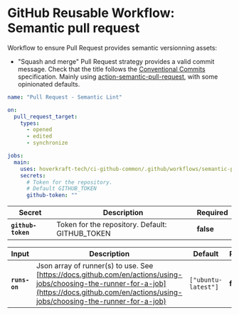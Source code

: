 <!-- start branding -->
<!-- end branding -->
<!-- start title -->

# GitHub Reusable Workflow: Semantic pull request

<!-- end title -->
<!-- start badges -->
<!-- end badges -->
<!-- start description -->

Workflow to ensure Pull Request provides semantic versionning assets:

- "Squash and merge" Pull Request strategy provides a valid commit message.
  Check that the title follows the [Conventional Commits](https://www.conventionalcommits.org/en/v1.0.0/) specification.
  Mainly using [action-semantic-pull-request](https://github.com/amannn/action-semantic-pull-request#installation), with some opinionated defaults.

<!-- end description -->
<!-- start contents -->
<!-- end contents -->
<!-- start usage -->

```yaml
name: "Pull Request - Semantic Lint"

on:
  pull_request_target:
    types:
      - opened
      - edited
      - synchronize

jobs:
  main:
    uses: hoverkraft-tech/ci-github-common/.github/workflows/semantic-pull-request.yml@0.10.1
    secrets:
      # Token for the repository.
      # Default GITHUB_TOKEN
      github-token: ""
```

<!-- end usage -->
<!-- start secrets -->

| **Secret**                    | **Description**                                 | **Required** |
| ----------------------------- | ----------------------------------------------- | ------------ |
| **<code>github-token</code>** | Token for the repository. Default: GITHUB_TOKEN | **false**    |

<!-- end secrets -->
<!-- start inputs -->

<!-- start inputs -->

| **Input**                | **Description**                                                                                                                                                                                | **Default**                    | **Required** |
| ------------------------ | ---------------------------------------------------------------------------------------------------------------------------------------------------------------------------------------------- | ------------------------------ | ------------ |
| **<code>runs-on</code>** | Json array of runner(s) to use. See [https://docs.github.com/en/actions/using-jobs/choosing-the-runner-for-a-job](https://docs.github.com/en/actions/using-jobs/choosing-the-runner-for-a-job) | <code>["ubuntu-latest"]</code> | **false**    |

<!-- end inputs -->

<!-- end inputs -->

<!-- start outputs -->
<!-- end outputs -->
<!-- start [.github/ghadocs/examples/] -->
<!-- end [.github/ghadocs/examples/] -->
